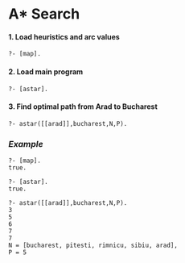 # A* Search 

#### 1. Load heuristics and arc values
```
?- [map].
```

#### 2. Load main program
```
?- [astar].
```

#### 3. Find optimal path from Arad to Bucharest
```
?- astar([[arad]],bucharest,N,P).
```


### *Example*
```
?- [map].
true.

?- [astar].
true.

?- astar([[arad]],bucharest,N,P).
3
5
6
7
7
N = [bucharest, pitesti, rimnicu, sibiu, arad],
P = 5
```
